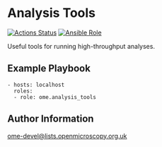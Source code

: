 Analysis Tools
==============

[![Actions Status](https://github.com/ome/ansible-role-analysis-tools/workflows/Molecule/badge.svg)](https://github.com/ome/ansible-role-analysis-tools/actions)
[![Ansible Role](https://img.shields.io/ansible/role/41953.svg)](https://galaxy.ansible.com/ome/analysis_tools/)

Useful tools for running high-throughput analyses.


Example Playbook
----------------

    - hosts: localhost
      roles:
      - role: ome.analysis_tools


Author Information
------------------

ome-devel@lists.openmicroscopy.org.uk
